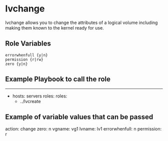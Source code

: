 lvchange
=========

lvchange allows you to change the attributes of a logical volume including making them known to the kernel ready for use.

Role Variables
--------------

    errorwhenfull {y|n}
    permission {r|rw}
    zero {y|n}

Example Playbook to call the role
---------------------------------
---
- hosts: servers roles:
  roles:
  - ../lvcreate

Example of variable values that can be passed
---------------------------------------------
action: change
zero: n
vgname: vg1
lvname: lv1
errorwhenfull: n
permission: r
